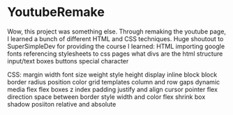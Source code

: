 # YoutubeRemake
Wow, this project was something else. Through remaking the youtube page, I learned a bunch of different HTML and CSS techniques. Huge shoutout to SuperSimpleDev for providing the course
I learned:
  HTML 
    importing google fonts
    referencing stylesheets to css pages
    what divs are
    the html structure
    input/text boxes
    buttons
    special character

  CSS:
    margin
    width
    font size weight style
    height
    display
    inline block
    block
    border radius
    position
    color
    grid templates
    column and row gaps
    dynamic media
    flex
    flex boxes
    z index
    padding
    justify and align
    cursor pointer
    flex direction
    space between
    border style width and color
    flex shrink
    box shadow
    posiiton relative and absolute
    
    
